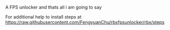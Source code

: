 A FPS unlocker and thats all i am going to say

For additional help to install steps at https://raw.githubusercontent.com/FengyuanChu/rbxfpsunlocker/rbx/steps

